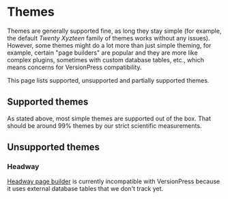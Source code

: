 # Themes

Themes are generally supported fine, as long they stay simple (for example, the default *Twenty Xyzteen* family of themes works without any issues). However, some themes might do a lot more than just simple theming, for example, certain "page builders" are popular and they are more like complex plugins, sometimes with custom database tables, etc., which means concerns for VersionPress compatibility.

This page lists supported, unsupported and partially supported themes.


## Supported themes

As stated above, most simple themes are supported out of the box. That should be around 99% themes by our strict scientific measurements.


## Unsupported themes

### Headway

[Headway page builder](http://headwaythemes.com/) is currently incompatible with VersionPress because it uses external database tables that we don't track yet.
